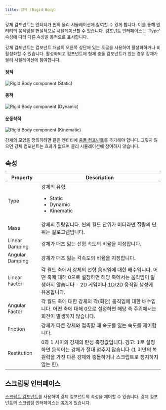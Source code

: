 ```yaml
---
title: 강체 (Rigid Body)
---
```


강체 컴포넌트는 엔티티가 씬의 물리 시뮬레이션에 참여할 수 있게 합니다. 이를 통해 엔티티의 움직임을 현실적으로 시뮬레이션할 수 있습니다. 컴포넌트 인터페이스는 'Type' 속성에 따라 다른 속성을 동적으로 표시합니다.

강체 컴포넌트는 컴포넌트 패널의 오른쪽 상단에 있는 토글을 사용하여 활성화하거나 비활성화할 수 있습니다. 활성화되고 컴포넌트에 형제 충돌 컴포넌트가 있는 경우 강체가 물리 시뮬레이션에 참여합니다.

#### 정적

![Rigid Body component (Static)](/img/user-manual/scenes/components/component-rigid-body-static.png)

#### 동적

![Rigid Body component (Dynamic)](/img/user-manual/scenes/components/component-rigid-body-dynamic.png)

#### 운동학적

![Rigid Body component (Kinematic)](/img/user-manual/scenes/components/component-rigid-body-kinematic.png)

강체의 모양을 정의하려면 같은 엔티티에 [충돌 컴포넌트][4]를 추가해야 합니다. 그렇지 않으면 강체 컴포넌트는 효과가 없으며 물리 시뮬레이션에 참여하지 않습니다.

## 속성

| Property        | Description |
|-----------------|-------------|
| Type            | 강체의 유형: <ul><li>Static</li><li>Dynamic</li><li>Kinematic</li></ul> |
| Mass            | 강체의 질량입니다. 씬의 월드 단위가 미터라면 질량의 단위는 킬로그램입니다. |
| Linear Damping  | 강체가 매초 잃는 선형 속도의 비율을 지정합니다. |
| Angular Damping | 강체가 매초 잃는 각속도의 비율을 지정합니다. |
| Linear Factor   | 각 월드 축에서 강체의 선형 움직임에 대한 배수입니다. 어떤 축에 대해 0으로 설정하면 해당 축에서는 움직임이 발생하지 않습니다 - 2D 게임이나 1D/2D 움직임 생성에 유용합니다. |
| Angular Factor  | 각 월드 축에 대한 강체의 각(회전) 움직임에 대한 배수입니다. 어떤 축에 대해 0으로 설정하면 해당 축 주위에서는 회전이 발생하지 않습니다. |
| Friction        | 강체가 다른 강체와 접촉할 때 속도를 잃는 속도를 제어합니다. |
| Restitution     | 0과 1 사이의 강체의 탄성 측정값입니다. 경고: 1로 설정하면 움직이는 강체가 절대 멈추지 않습니다 (1 미만의 복원력을 가진 다른 강체와 충돌하거나 스크립트로 정지하지 않는 한). |

## 스크립팅 인터페이스

[스크립트 컴포넌트][5]를 사용하여 강체 컴포넌트의 속성을 제어할 수 있습니다. 강체 컴포넌트의 스크립팅 인터페이스는 [여기][6]에 있습니다.

[4]: /user-manual/scenes/components/collision/
[5]: /user-manual/scenes/components/script
[6]: https://manual.oasisserver.link/engine/classes/RigidBodyComponent.html
